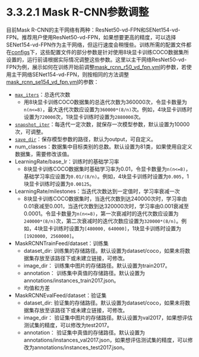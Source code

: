 # 3.3.2.1 Mask R-CNN参数调整

目前Mask R-CNN的主干网络有两种：ResNet50-vd-FPN和SENet154-vd-FPN。推荐用户使用ResNet50-vd-FPN，如果想要更高的精度，可以选择SENet154-vd-FPN作为主干网络，但运行速度会稍慢些。训练所需的配置文件都在[configs](../../configs)下，这些配置文件的部分参数是针对使用8块显卡训练COCO数据集所设置的，运行前请根据实际情况调整这些参数。这里以主干网络ResNet50-vd-FPN为例，展示如何在训练开始前调整[mask_rcnn_r50_vd_fpn.yml](../../configs/mask_rcnn_r50_vd_fpn.yml)的参数，若使用主干网络SENet154-vd-FPN，则按相同的方法调整[mask_rcnn_se154_vd_fpn.yml](../../configs/mask_rcnn_se154_vd_fpn.yml)的参数：

* [`max_iters`](https://github.com/FlyingQianMM/PaddleSolution/blob/3db658f8bb522e936663fea89970742d1f893dac/configs/mask_rcnn_r50_vd_fpn.yml#L6)：总迭代次数
  * 用8块显卡训练COCO数据集的总迭代次数为360000次，令显卡数量为`n(n<=8)`，最大迭代次数应设置为`360000*(8/n)`次。例如，4块显卡训练时设置为`720000`次，1块显卡训练时设置为`2880000`次。
* [`snapshot_iter`](https://github.com/FlyingQianMM/PaddleSolution/blob/3db658f8bb522e936663fea89970742d1f893dac/configs/mask_rcnn_r50_vd_fpn.yml#L7)：每迭代一定次数，就保存一次模型参数，默认设置为10000次，可调整。
* [`save_dir`](https://github.com/FlyingQianMM/PaddleSolution/blob/3db658f8bb522e936663fea89970742d1f893dac/configs/mask_rcnn_r50_vd_fpn.yml#L9)：保存模型参数的路径，默认为output，可自定义。
* num_classes：数据集中目标类别的总数。默认设置为81类，如果使用自定义数据集，需要修改该值。
* LearningRate/base_lr：训练时的基础学习率
  * 8块显卡训练COCO数据集时基础学习率为0.01，令显卡数量为`n(n<=8)`，基础学习率应设置为`0.01/(8/n)`。例如，4块显卡训练时设置为`0.005`，1块显卡训练时设置为`0.00125`。
* LearningRate/milestones：当迭代次数达到一定值时，学习率衰减一次
  * 8块显卡训练COCO数据集时，当迭代次数到达240000次时，学习率由0.01衰减至0.001，当迭代次数到达320000次时，学习率由0.001衰减至0.0001。令显卡数量为`n(n<=8)`，第一次衰减时的迭代次数应设置为`240000*(8/n)`次，第二次衰减时的迭代次数应设置为`320000*(8/n)`。例如，4块显卡训练时设置为`[480000, 640000]`，1块显卡训练时设置为`[1920000, 2560000]`。
* MaskRCNNTrainFeed/dataset：训练集
  * dataset_dir: 训练集的存储路径。默认设置为dataset/coco，如果未将数据集存放至该路径下或未建立链接，可修改。
  * image_dir： 训练集中图片的存储路径。默认设置为train2017。
  * annotation： 训练集中真值的存储路径。默认设置为annotations/instances_train2017.json。
  * 均值和方差
* MaskRCNNEvalFeed/dataset：验证集
  * dataset_dir: 验证集的存储路径。默认设置为dataset/coco，如果未将数据集存放至该路径下或未建立链接，可修改。
  * image_dir： 验证集中图片的存储路径。默认设置为val2017，如果想评估测试集的精度，可以修改为test2017。
  * annotation： 验证集中真值的存储路径。默认设置为annotations/instances_val2017.json，如果想评估测试集的精度，可以修改为annotations/instances_test2017.json。
